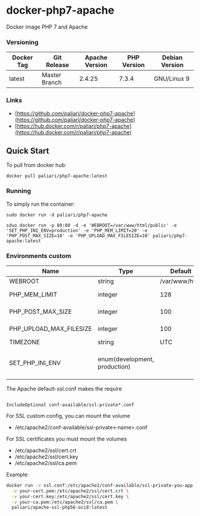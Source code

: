 # docker-php7-apache
Docker image PHP 7 and Apache


### Versioning
| Docker Tag | Git Release | Apache Version | PHP Version | Debian Version |
|-----|-------|-----|--------|--------|
| latest | Master Branch | 2.4.25 | 7.3.4 | GNU/Linux 9 |

### Links
- [https://github.com/paliari/docker-php7-apache](https://github.com/paliari/docker-php7-apache)
- [https://hub.docker.com/r/paliari/php7-apache](https://hub.docker.com/r/paliari/php7-apache)

## Quick Start
To pull from docker hub:
```
docker pull paliari/php7-apache:latest
```
### Running
To simply run the container:
```
sudo docker run -d paliari/php7-apache

sduo docker run -p 80:80 -d -e 'WEBROOT=/var/www/html/public' -e 'SET_PHP_INI_ENV=production' -e 'PHP_MEM_LIMIT=20' -e 'PHP_POST_MAX_SIZE=10' -e 'PHP_UPLOAD_MAX_FILESIZE=10' paliari/php7-apache:latest
```

### Environments custom
| Name | Type | Default | Info | 
|-----|-----|-----|-----|
| WEBROOT | string | /var/www/html | Set custom webroot |
| PHP_MEM_LIMIT | integer | 128 | Define PHP memory limit in MB |
| PHP_POST_MAX_SIZE | integer | 100 | Define PHP post max size in MB |
| PHP_UPLOAD_MAX_FILESIZE | integer | 100 | Define PHP upload max filesize in MB |
| TIMEZONE | string | UTC | Set custom timezone |
| SET_PHP_INI_ENV | enum(development, production) | | If defined, create /usr/local/etc/php/php.ini (recommended in production) |

The Apache default-ssl.conf makes the require 
```apacheconfig

IncludeOptional conf-available/ssl-private*.conf

```

For SSL custom config, you can mount the volume 

- /etc/apache2/conf-available/ssl-private<-name>.conf


For SSL certificates you must mount the volumes
- /etc/apache2/ssl/cert.crt
- /etc/apache2/ssl/cert.key
- /etc/apache2/ssl/ca.pem

Example:
```bash
docker run -v ssl.conf:/etc/apache2/conf-available/ssl-private-you-app.conf \
  -v your-cert.pem:/etc/apache2/ssl/cert.crt \
  -v your-cert.key:/etc/apache2/ssl/cert.key \
  -v your-ca.pem:/etc/apache2/ssl/ca.pem \
  paliari/apache-ssl-php56-oci8:latest

```
